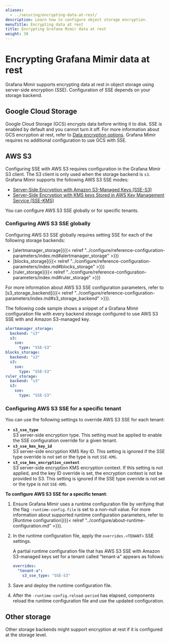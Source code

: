 ```yaml
---
aliases:
  - ../securing/encrypting-data-at-rest/
description: Learn how to configure object storage encryption.
menuTitle: Encrypting data at rest
title: Encrypting Grafana Mimir data at rest
weight: 30
---
```


# Encrypting Grafana Mimir data at rest

Grafana Mimir supports encrypting data at rest in object storage using server-side encryption (SSE).
Configuration of SSE depends on your storage backend.

## Google Cloud Storage

Google Cloud Storage (GCS) encrypts data before writing it to disk. SSE is enabled by default and you cannot turn it off.
For more information about GCS encryption at rest, refer to [Data encryption options](https://cloud.google.com/storage/docs/encryption/).
Grafana Mimir requires no additional configuration to use GCS with SSE.

## AWS S3

Configuring SSE with AWS S3 requires configuration in the Grafana Mimir S3 client.
The S3 client is only used when the storage backend is `s3`.
Grafana Mimir supports the following AWS S3 SSE modes:

- [Server-Side Encryption with Amazon S3-Managed Keys (SSE-S3)](https://docs.aws.amazon.com/AmazonS3/latest/dev/UsingServerSideEncryption.html)
- [Server-Side Encryption with KMS keys Stored in AWS Key Management Service (SSE-KMS)](https://docs.aws.amazon.com/AmazonS3/latest/dev/UsingKMSEncryption.html)

You can configure AWS S3 SSE globally or for specific tenants.

### Configuring AWS S3 SSE globally

Configuring AWS S3 SSE globally requires setting SSE for each of the following storage backends:

- [alertmanager_storage]({{< relref "../configure/reference-configuration-parameters/index.md#alertmanager_storage" >}})
- [blocks_storage]({{< relref "../configure/reference-configuration-parameters/index.md#blocks_storage" >}})
- [ruler_storage]({{< relref "../configure/reference-configuration-parameters/index.md#ruler_storage" >}})

For more information about AWS S3 SSE configuration parameters, refer to [s3_storage_backend]({{< relref "../configure/reference-configuration-parameters/index.md#s3_storage_backend" >}}).

The following code sample shows a snippet of a Grafana Mimir configuration file with every backend storage configured to use AWS S3 SSE with and Amazon S3-managed key.

```yaml
alertmanager_storage:
  backend: "s3"
  s3:
    sse:
      type: "SSE-S3"
blocks_storage:
  backend: "s3"
  s3:
    sse:
      type: "SSE-S3"
ruler_storage:
  backend: "s3"
  s3:
    sse:
      type: "SSE-S3"
```

### Configuring AWS S3 SSE for a specific tenant

You can use the following settings to override AWS S3 SSE for each tenant:

- **`s3_sse_type`**<br />
  S3 server-side encryption type.
  This setting must be applied to enable the SSE configuration override for a given tenant.
- **`s3_sse_kms_key_id`**<br />
  S3 server-side encryption KMS Key ID.
  This setting is ignored if the SSE type override is not set or the type is not `SSE-KMS`.
- **`s3_sse_kms_encryption_context`**<br />
  S3 server-side encryption KMS encryption context.
  If this setting is not applied, and the key ID override is set, the encryption context is not be provided to S3.
  This setting is ignored if the SSE type override is not set or the type is not `SSE-KMS`.

**To configure AWS S3 SSE for a specific tenant**:

1. Ensure Grafana Mimir uses a runtime configuration file by verifying that the flag `-runtime-config.file` is set to a non-null value.
   For more information about supported runtime configuration parameters, refer to [Runtime configuration]({{< relref "../configure/about-runtime-configuration.md" >}}).
1. In the runtime configuration file, apply the `overrides.<TENANT>` SSE settings.

   A partial runtime configuration file that has AWS S3 SSE with Amazon S3-managed keys set for a tenant called "tenant-a" appears as follows:

   ```yaml
   overrides:
     "tenant-a":
       s3_sse_type: "SSE-S3"
   ```

1. Save and deploy the runtime configuration file.
1. After the `-runtime-config.reload-period` has elapsed, components reload the runtime configuration file and use the updated configuration.

## Other storage

Other storage backends might support encryption at rest if it is configured at the storage level.
